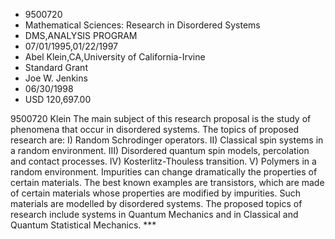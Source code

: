 
* 9500720
* Mathematical Sciences: Research in Disordered Systems
* DMS,ANALYSIS PROGRAM
* 07/01/1995,01/22/1997
* Abel Klein,CA,University of California-Irvine
* Standard Grant
* Joe W. Jenkins
* 06/30/1998
* USD 120,697.00

9500720 Klein The main subject of this research proposal is the study of
phenomena that occur in disordered systems. The topics of proposed research are:
I) Random Schrodinger operators. II) Classical spin systems in a random
environment. III) Disordered quantum spin models, percolation and contact
processes. IV) Kosterlitz-Thouless transition. V) Polymers in a random
environment. Impurities can change dramatically the properties of certain
materials. The best known examples are transistors, which are made of certain
materials whose properties are modified by impurities. Such materials are
modelled by disordered systems. The proposed topics of research include systems
in Quantum Mechanics and in Classical and Quantum Statistical Mechanics. ***
